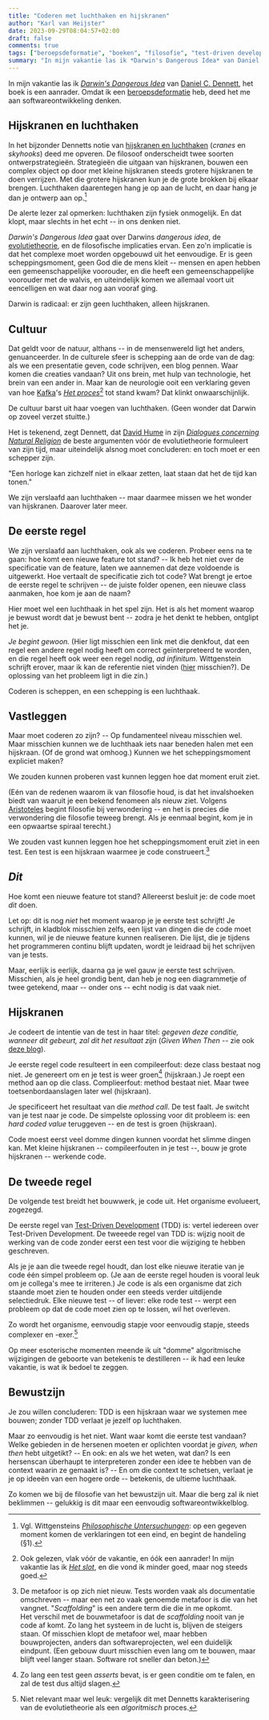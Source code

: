 ```yaml
---
title: "Coderen met luchthaken en hijskranen"
author: "Karl van Heijster"
date: 2023-09-29T08:04:57+02:00
draft: false
comments: true
tags: ["beroepsdeformatie", "boeken", "filosofie", "test-driven development"]
summary: "In mijn vakantie las ik *Darwin's Dangerous Idea* van Daniel Dennett, het boek is een aanrader. Omdat ik een beroepsdeformatie heb, deed het me aan softwareontwikkeling denken."
---
```


In mijn vakantie las ik [*Darwin's Dangerous Idea*](https://www.google.de/books/edition/Darwin_s_Dangerous_Idea/bn-isXoTZmUC) van [Daniel C. Dennett](https://en.wikipedia.org/wiki/Daniel_Dennett "'Daniel Dennett', Wikipedia"), het boek is een aanrader. Omdat ik een [beroepsdeformatie](/tags/beroepsdeformatie/ "Blogs met de tag 'beroepsdeformatie'") heb, deed het me aan softwareontwikkeling denken. 


## Hijskranen en luchthaken


In het bijzonder Dennetts notie van [hijskranen en luchthaken](https://en.wikipedia.org/wiki/Darwin%27s_Dangerous_Idea#Skyhooks_and_cranes "'Skyhooks and cranes' in 'Darwin's Dangerous Idea', Wikipedia") (*cranes* en *skyhooks*) deed me opveren. De filosoof onderscheidt twee soorten ontwerpstrategieën. Strategieën die uitgaan van hijskranen, bouwen een complex object op door met kleine hijskranen steeds grotere hijskranen te doen verrijzen. Met die grotere hijskranen kun je de grote brokken bij elkaar brengen. Luchthaken daarentegen hang je op aan de lucht, en daar hang je dan je ontwerp aan op.[^1]


De alerte lezer zal opmerken: luchthaken zijn fysiek onmogelijk. En dat klopt, maar slechts in het echt -- in ons denken niet. 


*Darwin's Dangerous Idea* gaat over Darwins *dangerous idea*, de [evolutietheorie](https://en.wikipedia.org/wiki/Evolution "'Evolution', Wikipedia"), en de filosofische implicaties ervan. Een zo'n implicatie is dat het complexe moet worden opgebouwd uit het eenvoudige. Er is geen scheppingsmoment, geen God die de mens kleit -- mensen en apen hebben een gemeenschappelijke voorouder, en die heeft een gemeenschappelijke voorouder met de walvis, en uiteindelijk komen we allemaal voort uit eencelligen en wat daar nog aan vooraf ging.


Darwin is radicaal: er zijn geen luchthaken, alleen hijskranen.


## Cultuur


Dat geldt voor de natuur, althans -- in de mensenwereld ligt het anders, genuanceerder. In de culturele sfeer is schepping aan de orde van de dag: als we een presentatie geven, code schrijven, een blog pennen. Waar komen die creaties vandaan? Uit ons brein, met hulp van technologie, het brein van een ander in. Maar kan de neurologie ooit een verklaring geven van hoe [Kafka](https://nl.wikipedia.org/wiki/Franz_Kafka "'Franz Kafka', Wikipedia")'s [*Het proces*](https://nl.wikipedia.org/wiki/Het_proces "'Het proces', Wikipedia")[^2] tot stand kwam? Dat klinkt onwaarschijnlijk. 


De cultuur barst uit haar voegen van luchthaken. (Geen wonder dat Darwin op zoveel verzet stuitte.)


Het is tekenend, zegt Dennett, dat [David Hume](https://plato.stanford.edu/entries/hume/ "'David Hume', Stanford Encyclopedia of Philosophy") in zijn [*Dialogues concerning Natural Religion*](https://plato.stanford.edu/entries/hume/#PRel, "'Philosophy of Religion' in 'David Hume', Stanford Encyclopedia of Philosophy") de beste argumenten vóór de evolutietheorie formuleert van zijn tijd, maar uiteindelijk alsnog moet concluderen: en toch moet er een schepper zijn.


"Een horloge kan zichzelf niet in elkaar zetten, laat staan dat het de tijd kan tonen."


We zijn verslaafd aan luchthaken -- maar daarmee missen we het wonder van hijskranen. Daarover later meer.


## De eerste regel


We zijn verslaafd aan luchthaken, ook als we coderen. Probeer eens na te gaan: hoe komt een nieuwe feature tot stand? -- Ik heb het niet over de specificatie van de feature, laten we aannemen dat deze voldoende is uitgewerkt. Hoe vertaalt de specificatie zich tot code? Wat brengt je ertoe de eerste regel te schrijven -- de juiste folder openen, een nieuwe class aanmaken, hoe kom je aan de naam?


Hier moet wel een luchthaak in het spel zijn. Het is als het moment waarop je bewust wordt dat je bewust bent -- zodra je het denkt te hebben, ontglipt het je.


*Je begint gewoon.* (Hier ligt misschien een link met die denkfout, dat een regel een andere regel nodig heeft om correct geïnterpreteerd te worden, en die regel heeft ook weer een regel nodig, *ad infinitum*. Wittgenstein schrijft erover, maar ik kan de referentie niet vinden ([hier](https://plato.stanford.edu/entries/rule-following/ "'Rule-Following and Intentionality', Stanford Encyclopedia of Philosophy") misschien?). De oplossing van het probleem ligt in die zin.)


Coderen is scheppen, en een schepping is een luchthaak.


## Vastleggen


Maar moet coderen zo zijn? -- Op fundamenteel niveau misschien wel. Maar misschien kunnen we de luchthaak iets naar beneden halen met een hijskraan. (Of de grond wat omhoog.) Kunnen we het scheppingsmoment expliciet maken?


We zouden kunnen proberen vast kunnen leggen hoe dat moment eruit ziet. 


(Eén van de redenen waarom ik van filosofie houd, is dat het invalshoeken biedt van waaruit je een bekend fenomeen als nieuw ziet. Volgens [Aristoteles](https://plato.stanford.edu/entries/aristotle/ "'Aristotle', Stanford Encyclopedia of Philosophy") begint filosofie bij verwondering -- en het is precies die verwondering die filosofie teweeg brengt. Als je eenmaal begint, kom je in een opwaartse spiraal terecht.)


We zouden vast kunnen leggen hoe het scheppingsmoment eruit ziet in een test. Een test is een hijskraan waarmee je code construeert.[^3]


## *Dit*


Hoe komt een nieuwe feature tot stand? Allereerst besluit je: de code moet *dit* doen.


Let op: dit is nog *niet* het moment waarop je je eerste test schrijft! Je schrijft, in kladblok misschien zelfs, een lijst van dingen die de code moet kunnen, wil je de nieuwe feature kunnen realiseren. Die lijst, die je tijdens het programmeren continu blijft updaten, wordt je leidraad bij het schrijven van je tests.


Maar, eerlijk is eerlijk, daarna ga je wel gauw je eerste test schrijven. Misschien, als je heel grondig bent, dan heb je nog een diagrammetje of twee getekend, maar -- onder ons -- echt nodig is dat vaak niet.


## Hijskranen


Je codeert de intentie van de test in haar titel: *gegeven deze conditie, wanneer dit gebeurt, zal dit het resultaat zijn* (*Given When Then* -- zie ook [deze blog](/blog/22/09/tests-als-documentatie/ "'Tests als documentatie'")).


Je eerste regel code resulteert in een compileerfout: deze class bestaat nog niet. Je genereert om en je test is weer groen[^4] (hijskraan.) Je roept een method aan op die class. Complieerfout: method bestaat niet. Maar twee toetsenbordaanslagen later wel (hijskraan).


Je specificeert het resultaat van die *method call*. De test faalt. Je switcht van je test naar je code. De simpelste oplossing voor dit probleem is: een *hard coded value* teruggeven -- en de test is groen (hijskraan).


Code moest eerst veel domme dingen kunnen voordat het slimme dingen kan. Met kleine hijskranen -- compileerfouten in je test --, bouw je grote hijskranen -- werkende code.


## De tweede regel


De volgende test breidt het bouwwerk, je code uit. Het organisme evolueert, zogezegd. 


De eerste regel van [Test-Driven Development](/tags/test-driven-development/ "Blogs met de tag 'test-driven development'") (TDD) is: vertel iedereen over Test-Driven Development. De tweeede regel van TDD is: wijzig nooit de werking van de code zonder eerst een test voor die wijziging te hebben geschreven.


Als je je aan die tweede regel houdt, dan lost elke nieuwe iteratie van je code één simpel probleem op. (Je aan de eerste regel houden is vooral leuk om je collega's mee te irriteren.) Je code is als een organisme dat zich staande moet zien te houden onder een steeds verder uitdijende selectiedruk. Elke nieuwe test -- of liever: elke rode test -- werpt een probleem op dat de code moet zien op te lossen, wil het overleven. 


Zo wordt het organisme, eenvoudig stapje voor eenvoudig stapje, steeds complexer en -exer.[^5]


Op meer esoterische momenten meende ik uit "domme" algoritmische wijzigingen de geboorte van betekenis te destilleren -- ik had een leuke vakantie, is wat ik bedoel te zeggen.


## Bewustzijn


Je zou willen concluderen: TDD is een hijskraan waar we systemen mee bouwen; zonder TDD verlaat je jezelf op luchthaken.


Maar zo eenvoudig is het niet. Want waar komt die eerste test vandaan? Welke gebieden in de hersenen moeten er oplichten voordat je *given, when then* hebt uitgetikt? -- En ook: en als we het weten, wat dan? Is een hersenscan überhaupt te interpreteren zonder een idee te hebben van de context waarin ze gemaakt is? -- En om die context te schetsen, verlaat je je op ideeën van een hogere orde -- betekenis, de ultieme luchthaak.


Zo komen we bij de filosofie van het bewustzijn uit. Maar die berg zal ik niet beklimmen -- gelukkig is dit maar een eenvoudig softwareontwikkelblog.


[^1]: Vgl. Wittgensteins [*Philosophische Untersuchungen*](https://en.wikipedia.org/wiki/Philosophical_Investigations): op een gegeven moment komen de verklaringen tot een eind, en begint de handeling (§1).

[^2]: Ook gelezen, vlak vóór de vakantie, en óók een aanrader! In mijn vakantie las ik [*Het slot*](https://nl.wikipedia.org/wiki/Het_slot_(roman) "'Het slot (roman)', Wikipedia"), en die vond ik minder goed, maar nog steeds goed.

[^3]: De metafoor is op zich niet nieuw. Tests worden vaak als documentatie omschreven -- maar een net zo vaak genoemde metafoor is die van het vangnet. "*Scaffolding*" is een andere term die die in me opkomt. <br> Het verschil met de bouwmetafoor is dat de *scaffolding* nooit van je code af komt. Zo lang het systeem in de lucht is, blijven de steigers staan. Of misschien klopt de metafoor wel, maar hebben bouwprojecten, anders dan softwareprojecten, wel een duidelijk eindpunt. (Een gebouw duurt misschien even lang om te bouwen, maar blijft veel langer staan. Software rot sneller dan beton.)

[^4]: Zo lang een test geen *asserts* bevat, is er geen conditie om te falen, en zal de test dus altijd slagen.

[^5]: Niet relevant maar wel leuk: vergelijk dit met Dennetts karakterisering van de evolutietheorie als een *algoritmisch* proces.
